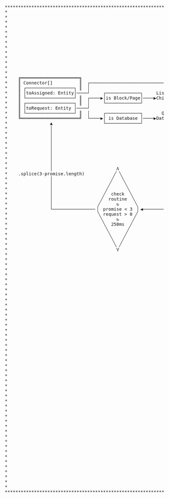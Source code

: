 <pre
>***********************************************************************************************************************************************************************************************************************************************************************************************************
*                                                                                                                                                                                                                                                                                                         *
*                                                                                                                                                                                                                                                                                                         *
*                                                                                                                                                                                                                                                                                                         *
*                                                                                                                                                                                                                                                                                                         *
*                                                                                                                                                                                        ┌─.plaintext += plaintext────────────────────────────────────────────────────┐                                   *
*                                                                                                                                                                                        │                                                                            │                                   *
*                                                                                                                                                                                        │                                      ╔══════════════════════╗              │                                   *
*                                                                                                                                                                                        ├─.children.push()┐                    ║Connector             ║              │                                   *
*                                                                                                                                                                                        │                 │                    ║ ┌──────────────────┐ ║              │                                   *
*                                                                                                                          Λ                                                             │       ┌──────────────────┐           ║ │toAssigned: itself│ ║              │                                   *
*                                                                                                                         ╱ ╲                               ╔═══════════════════════╗    │   ┌──▶│ is Page/Database │──create──▶║ └──────────────────┘ ║──────────────│──────────────────────────────┐    *
*                                                                              ┏━━━━━━━━━━━━━━━━━━━━━━━━━━━━━━━┓         ╱   ╲                              ║ Promise (fulfilled)   ║    │   │   └──────────────────┘           ║┌────────────────────┐║              │                              │    *
*                                                                              ┃  Promise Queue                ┃        ╱     ╲                             ║┌─────────────────────┐║    │   │                    │             ║│toRequested: itself │║              │                              │    *
*    ╔══════════════════════╗                                                  ┃ ╔═════════════════════════╗   ┃       ╱       ╲         ┌──────────────┐   ║│   parent: Entity    │◀────┘   │                    │             ║└────────────────────┘║              │                              │    *
*    ║ Connector[]          ║  ┌────────────────────────────────────────────┐  ┃ ║  Promise (pending)      ║   ┃      ╱  check  ╲     ┌─▶│ is Fulfilled │──▶║└─────────────────────┘║        │                    │             ╚══════════════════════╝              │                              │    *
*    ║ ┌──────────────────┐ ║  │                                            │  ┃ ║ ┌─────────────────────┐ ║   ┃     ╱  routine  ╲    │  └──────────────┘   ║┌─────────────────────┐║        │                    │                                                   │                              │    *
*    ║ │toAssigned: Entity│────┘     ┌─────────────┐     List Block         └─────▶│   parent: Entity    │ ║   ┃    ╱      ↻      ╲   │                     ║│ children: Entity[]  │────▶.filter()                │                                         ┌──────────────────┐                     │    *
*    ║ └──────────────────┘ ║  ┌────▶│is Block/Page│────▶Children()───────┐    ┃ ║ └─────────────────────┘ ║...┃──▶▕  promise > 0  ▏──┤                     ║└─────────────────────┘║        │                    │       extractPlainText                  │   Concatenated   │                     │    *
*    ║ ┌──────────────────┐ ║  │     └─────────────┘                      │    ┃ ║ ┌─────────────────────┐ ║   ┃    ╲  isSetteled ╱   │                     ╚═══════════════════════╝        │                    │    ┌─▶   FromBlock    ────▶.reduce()───▶│    Plain Text    │                     │    *
*    ║ │toRequest: Entity │────┘                                        .push()───▶│ children: Entity[]  │ ║   ┃     ╲     ↻     ╱    │  ┌──────────────┐                                    │                    │    │                                    └──────────────────┘                     │    *
*    ║ └──────────────────┘ ║  │     ┌─────────────┐       Query          │    ┃ ║ └─────────────────────┘ ║   ┃      ╲   0ms   ╱     └─▶│ is Rejected  │                                    │                    │    │                                                                             │    *
*    ╚══════════════════════╝  └────▶│ is Database │────▶Database()───────┘    ┃ ╚═════════════════════════╝   ┃       ╲       ╱         └──────────────┘                                    │   ┌────────────────│─┐  │                                                                             │    *
*                ▲                   └─────────────┘                           ┗━━━━━━━━━━━━━━━━━━━━━━━━━━━━━━━┛        ╲     ╱                  │                                           └──▶│     is Block   │ │──┤                     ┌──────────────────┐                                    │    *
*                │                                                                             ▲                         ╲   ╱                   │                                               └────────────────│─┘  │                     │  is in Traverse  │                                    │    *
*                │                                                                             │                          ╲ ╱                    │                                                                │    │               ┌────▶│  Exclusion List  │           ╔══════════════════════╗ │    *
*                │                                                                        .unshift()                       V                     │                                                                │    │               │     └──────────────────┘           ║Connector             ║ │    *
*                │                                                                             │       ╔═══════╗                                 │                                                                │    └─▶.filter()────┤     ┌──────────────────┐           ║ ┌──────────────────┐ ║ │    *
*                │                                                                             └───────║Promise║◀────────────────────────────────┘                                                                │                    │     │is NOT in Traverse│           ║ │toAssigned: PARENT│ ║ │    *
*                │                                                                                     ╚═══════╝                                                                                                  │                    └────▶│  Exclusion List  │──create──▶║ └──────────────────┘ ║ │    *
*                │                                                                                                                                                                                                │                          └──────────────────┘           ║┌────────────────────┐║ │    *
*                │                                                                                                                                                                                                │                                                         ║│toRequested: itself │║ │    *
*                │                        Λ                                                                                                                                                                       │                                                         ║└────────────────────┘║ │    *
*    .splice(3-promise.length)           ╱ ╲                                                                                                                                                                      │                                                         ╚══════════════════════╝ │    *
*                │                      ╱   ╲                       ┏━━━━━━━━━━━━━━━━━━━━━━━━━━━━━━━━━━━━━━━━━━━━━━━━━━━━━━┓                                                                                      │                                                                     │            │    *
*                │                     ╱     ╲                      ┃  Request Queue                                       ┃                                                                                      │                                                                     │            │    *
*                │                    ╱       ╲                     ┃ ╔══════════════════════╗╔══════════════════════╗     ┃                                                                                      │                                                                     │            │    *
*                │                   ╱  check  ╲                    ┃ ║ Connector            ║║ Connector            ║     ┃                                                                                      │                                                                     │            │    *
*                │                  ╱  routine  ╲                   ┃ ║┌────────────────────┐║║┌────────────────────┐║     ┃                                                                                      │                                                                     │            │    *
*                │                 ╱      ↻      ╲                  ┃ ║│ toAssigned: Entity │║║│ toAssigned: Entity │║     ┃                                                                                      │                                                                     │            │    *
*                └────────────────▕  promise < 3  ▏◀────────────────┃ ║└────────────────────┘║║└────────────────────┘║ ... ┃◀────────────.push()──────────────────────────────────────────────────────────────────│─────────────────────────────────────────────────────────────────────┴────────────┘    *
*                                  ╲ request > 0 ╱                  ┃ ║┌────────────────────┐║║┌────────────────────┐║     ┃                                                                                      │                                                                                       *
*                                   ╲     ↻     ╱                   ┃ ║│toRequested: Entity │║║│toRequested: Entity │║     ┃                                                                                      │                                                                                       *
*                                    ╲  250ms  ╱                    ┃ ║└────────────────────┘║║└────────────────────┘║     ┃                                                                                      │                                                                                       *
*                                     ╲       ╱                     ┃ ╚══════════════════════╝╚══════════════════════╝     ┃                                                                                      │                                                                                       *
*                                      ╲     ╱                      ┗━━━━━━━━━━━━━━━━━━━━━━━━━━━━━━━━━━━━━━━━━━━━━━━━━━━━━━┛                                                                                      │                                                                                       *
*                                       ╲   ╱                                                   ▲                                                                                                                 │                                                                                       *
*                                        ╲ ╱                                                    │                                                                                                                 │                                                                                       *
*                                         V                                                  (init)                  ┏━━━━━━━━━━━━━━━━━━━━━━━━━━┓                                                                 │                                                                                       *
*                                                                                               │                    ┃  Page Collection         ┃                                                                 │                                                                                       *
*                                                                                    ╔════════════════════╗          ┃ ┌────╦═════════════════╗ ┃                                                                 │                                                                                       *
*                                                                                    ║ Connector          ║          ┃ │ id ║  page: Entity   ║ ┃                                                                 │                                                                                       *
*                                                                                    ║┌──────────────────┐║          ┃ └────╩═════════════════╝ ┃                                                                 │                                                                                       *
*                                                                                    ║│ toAssigned: ROOT │║          ┃ ┌────╦═════════════════╗ ┃                                                                 │                                                                                       *
*                                                                                    ║└──────────────────┘║──(init)─▶┃ │ id ║  page: Entity   ║ ┃◀────────────assign with key─────────────────────────────────────┘                                                                                       *
*                                                                                    ║┌──────────────────┐║          ┃ └────╩═════════════════╝ ┃                                                                                                                                                         *
*                                                                                    ║│toRequested: ROOT │║          ┃ ┌────╦═════════════════╗ ┃                                                                                                                                                         *
*                                                                                    ║└──────────────────┘║          ┃ │ id ║  page: Entity   ║ ┃                                                                                                                                                         *
*                                                                                    ╚════════════════════╝          ┃ └────╩═════════════════╝ ┃                                                                                                                                                         *
*                                                                                                                    ┃           ....           ┃                                                                                                                                                         *
*                                                                                               │                    ┗━━━━━━━━━━━━━━━━━━━━━━━━━━┛                                                                                                                                                         *
*                                                                                                                                  │                                                                                                                                                                      *
*                                                                                               └ ─ ─ ─ ─ ─ ─ ─ ┬ ─ ─ ─ ─ ─ ─ ─ ─ ─                                                                                                                                                                       *
*                                                                                                                                                                                                                                                                                                         *
*                                                                                                               │                                                                                                                                                                                         *
*                                                                                                   ╔══════════════════════╗                                                                                                                                                                              *
*                                                                                                   ║ Entity               ║                                                                                                                                                                              *
*                                                                                                   ║┌────────────────────┐║                                                                                                                                                                              *
*                                                                                                   ║│     id: string     │║                                                                                                                                                                              *
*                                                                                                   ║└────────────────────┘║                                                                                                                                                                              *
*                                                                                                   ║┌────────────────────┐║                                                                                                                                                                              *
*                                                                                                   ║│   depth: number    │║                                                                                                                                                                              *
*                                                                                                   ║└────────────────────┘║                                                                                                                                                                              *
*                                                                                                   ║┌────────────────────┐║                                                                                                                                                                              *
*                                                                                                   ║│       type:        │║                                                                                                                                                                              *
*                                                                                                   ║│ 'page'|'database'| │║                                                                                                                                                                              *
*                                                                                                   ║│      'block'       │║                                                                                                                                                                              *
*                                                                                                   ║└────────────────────┘║                                                                                                                                                                              *
*                                                                                                   ║┌────────────────────┐║                                                                                                                                                                              *
*                                                                                                   ║│     metadata:      │║                                                                                                                                                                              *
*                                                                                                   ║│GetBlockResponseWith│║                                                                                                                                                                              *
*                                                                                                   ║│      Metadata      │║                                                                                                                                                                              *
*                                                                                                   ║└────────────────────┘║                                                                                                                                                                              *
*                                                                                                   ║┌────────────────────┐║                                                                                                                                                                              *
*                                                                                                   ║│     plainText:     │║                                                                                                                                                                              *
*                                                                                                   ║│extractPlainText(...│║                                                                                                                                                                              *
*                                                                                                   ║│     children)      │║                                                                                                                                                                              *
*                                                                                                   ║└────────────────────┘║                                                                                                                                                                              *
*                                                                                                   ║┌────────────────────┐║                                                                                                                                                                              *
*                                                                                                   ║│ children: Entity[] │║                                                                                                                                                                              *
*                                                                                                   ║└────────────────────┘║                                                                                                                                                                              *
*                                                                                                   ╚══════════════════════╝                                                                                                                                                                              *
*                                                                                                                                                                                                                                                                                                         *
*                                                                                                                                                                                                                                                                                                         *
*                                                                                                                                                                                                                                                                                                         *
*                                                                                                                                                                                                                                                                                                         *
***********************************************************************************************************************************************************************************************************************************************************************************************************
</pre>